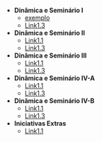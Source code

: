 - **Dinâmica e Seminário I**
  - [exemplo](docs/dinamica-e-seminario-1/exemplo.md)
  - [Link1.3](https://www.google.com)
- **Dinâmica e Seminário II**
  - [Link1.1](https://www.google.com)
  - [Link1.3](https://www.google.com)
- **Dinâmica e Seminário III**
  - [Link1.1](https://www.google.com)
  - [Link1.3](https://www.google.com)
- **Dinâmica e Seminário IV-A**
  - [Link1.1](https://www.google.com)
  - [Link1.3](https://www.google.com)
- **Dinâmica e Seminário IV-B**
  - [Link1.1](https://www.google.com)
  - [Link1.3](https://www.google.com)
- **Iniciativas Extras**
  - [Link1.1](https://www.google.com)
